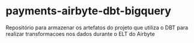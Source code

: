 # payments-airbyte-dbt-bigquery
Repositório para armazenar os artefatos do projeto que utiliza o DBT para realizar transformacoes nos dados durante o ELT do Airbyte

